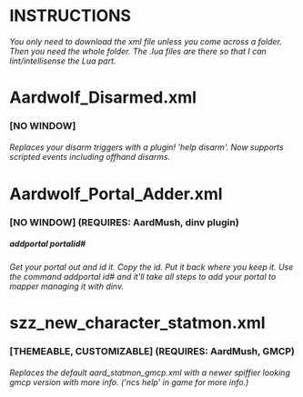 # INSTRUCTIONS
###### You only need to download the xml file unless you come across a folder. Then you need the whole folder. The .lua files are there so that I can lint/intellisense the Lua part.


# Aardwolf_Disarmed.xml 
### [NO WINDOW] 
###### Replaces your disarm triggers with a plugin! 'help disarm'. Now supports scripted events including offhand disarms.


# Aardwolf_Portal_Adder.xml 
### [NO WINDOW] (REQUIRES: AardMush, dinv plugin) 
##### addportal portalid# 

###### Get your portal out and id it. Copy the id. Put it back where you keep it. Use the command addportal id# and it'll take all steps to add your portal to mapper managing it with dinv.


# szz_new_character_statmon.xml
### [THEMEABLE, CUSTOMIZABLE] (REQUIRES: AardMush, GMCP)
###### Replaces the default aard_statmon_gmcp.xml with a newer spiffier looking gmcp version with more info. ('ncs help' in game for more info.) 



